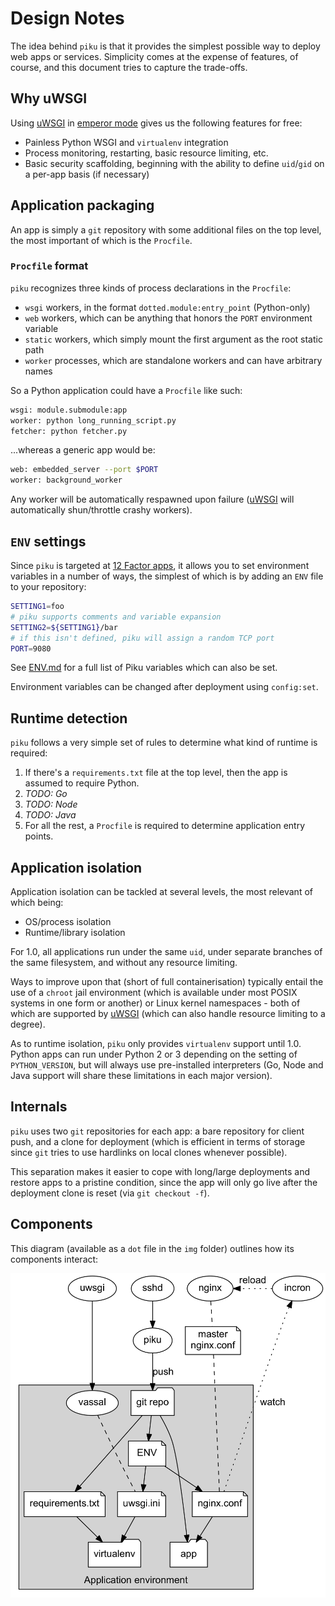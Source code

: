 # Design Notes

The idea behind `piku` is that it provides the simplest possible way to deploy web apps or services. Simplicity comes at the expense of features, of course, and this document tries to capture the trade-offs.

## Why uWSGI

Using [uWSGI][uwsgi] in [emperor mode][emperor] gives us the following features for free:

* Painless Python WSGI and `virtualenv` integration
* Process monitoring, restarting, basic resource limiting, etc.
* Basic security scaffolding, beginning with the ability to define `uid`/`gid` on a per-app basis (if necessary)

## Application packaging

An app is simply a `git` repository with some additional files on the top level, the most important of which is the `Procfile`.

### `Procfile` format

`piku` recognizes three kinds of process declarations in the `Procfile`:

* `wsgi` workers, in the format `dotted.module:entry_point` (Python-only)
* `web` workers, which can be anything that honors the `PORT` environment variable
* `static` workers, which simply mount the first argument as the root static path
* `worker` processes, which are standalone workers and can have arbitrary names

So a Python application could have a `Procfile` like such:

```bash
wsgi: module.submodule:app
worker: python long_running_script.py 
fetcher: python fetcher.py
```

...whereas a generic app would be:

```bash
web: embedded_server --port $PORT
worker: background_worker
```

Any worker will be automatically respawned upon failure ([uWSGI][uwsgi] will automatically shun/throttle crashy workers).

## `ENV` settings

Since `piku` is targeted at [12 Factor apps][12f], it allows you to set environment variables in a number of ways, the simplest of which is by adding an `ENV` file to your repository:

```bash
SETTING1=foo
# piku supports comments and variable expansion
SETTING2=${SETTING1}/bar
# if this isn't defined, piku will assign a random TCP port
PORT=9080
```

See [ENV.md](./ENV.md) for a full list of Piku variables which can also be set.

Environment variables can be changed after deployment using `config:set`.

## Runtime detection

`piku` follows a very simple set of rules to determine what kind of runtime is required:

1. If there's a `requirements.txt` file at the top level, then the app is assumed to require Python.
2. _TODO: Go_
3. _TODO: Node_
4. _TODO: Java_
2. For all the rest, a `Procfile` is required to determine application entry points. 


## Application isolation

Application isolation can be tackled at several levels, the most relevant of which being:

* OS/process isolation
* Runtime/library isolation

For 1.0, all applications run under the same `uid`, under separate branches of the same filesystem, and without any resource limiting.

Ways to improve upon that (short of full containerisation) typically entail the use of a `chroot` jail environment (which is available under most POSIX systems in one form or another) or Linux kernel namespaces - both of which are supported by [uWSGI][uwsgi] (which can also handle resource limiting to a degree).

As to runtime isolation, `piku` only provides `virtualenv` support until 1.0. Python apps can run under Python 2 or 3 depending on the setting of `PYTHON_VERSION`, but will always use pre-installed interpreters (Go, Node and Java support will share these limitations in each major version).

## Internals

`piku` uses two `git` repositories for each app: a bare repository for client push, and a clone for deployment (which is efficient in terms of storage since `git` tries to use hardlinks on local clones whenever possible).

This separation makes it easier to cope with long/large deployments and restore apps to a pristine condition, since the app will only go live after the deployment clone is reset (via `git checkout -f`).

## Components

This diagram (available as a `dot` file in the `img` folder) outlines how its components interact:

![](../img/piku.png)

[uwsgi]: https://github.com/unbit/uwsgi
[emperor]: http://uwsgi-docs.readthedocs.org/en/latest/Emperor.html
[12f]: http://12factor.net
